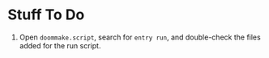 # Stuff To Do

1) Open `doommake.script`, search for `entry run`, and double-check the files added for the run script.
